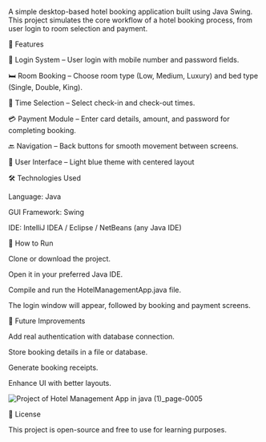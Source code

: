 A simple desktop-based hotel booking application built using Java Swing.
This project simulates the core workflow of a hotel booking process, from user login to room selection and payment.

📌 Features

🔑 Login System – User login with mobile number and password fields.

🛏 Room Booking – Choose room type (Low, Medium, Luxury) and bed type (Single, Double, King).

📅 Time Selection – Select check-in and check-out times.

💳 Payment Module – Enter card details, amount, and password for completing booking.

🔙 Navigation – Back buttons for smooth movement between screens.

🎨 User Interface – Light blue theme with centered layout


🛠 Technologies Used

Language: Java

GUI Framework: Swing

IDE: IntelliJ IDEA / Eclipse / NetBeans (any Java IDE)


🚀 How to Run

Clone or download the project.

Open it in your preferred Java IDE.

Compile and run the HotelManagementApp.java file.

The login window will appear, followed by booking and payment screens.


🎯 Future Improvements

Add real authentication with database connection.

Store booking details in a file or database.

Generate booking receipts.

Enhance UI with better layouts.



![Project of Hotel Management App in java (1)_page-0005](https://github.com/user-attachments/assets/486bc156-eb13-4ff6-8be1-3a395b5d34c0)




📜 License

This project is open-source and free to use for learning purposes.


